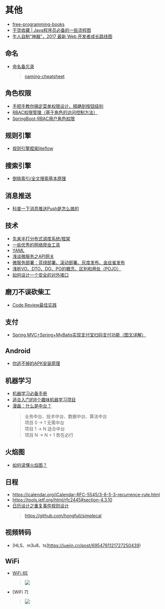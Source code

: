 # 其他
* [free-programming-books](https://github.com/EbookFoundation/free-programming-books/blob/master/free-programming-books-zh.md)
* [干货收藏 | Java程序员必备的一些流程图](https://mp.weixin.qq.com/s/oTE_hbJtI_n6XTx9jj8w9A)
* [牛人自制“神器”，2017 最新 Web 开发者成长路线图](https://www.oschina.net/news/82966/web-developer-roadmap-in-2017?winzoom=1)

## 命名
* [命名备忘录](https://mp.weixin.qq.com/s/yOgv9H3qc3Ok2Ga2PSi21g)
  > [naming-cheatsheet](https://github.com/kettanaito/naming-cheatsheet)

## 角色权限
* [手把手教你搞定菜单权限设计，精确到按钮级别](https://mp.weixin.qq.com/s?__biz=MzU3NzczMTAzMg==&mid=2247488983&idx=1&sn=c4e38710cbb200fe4944f69ea5de8372)
* [RBAC权限管理（基于角色的访问控制方法）](https://my.oschina.net/zjllovecode/blog/1601002)
* [SpringBoot-RBAC用户角色权限](https://springboot.plus/guide/rbac.html)

## 规则引擎
* [规则引擎框架liteflow](https://liteflow.cc/pages/5816c5/)

## 搜索引擎
* [倒排索引/全文搜索基本原理](https://www.cnblogs.com/gered/p/9561710.html)

## 消息推送
* [科普一下消息推送Push是怎么做的](https://mp.weixin.qq.com/s/WT4U16vlC15lEx88Ll6OxA)

## 技术
* [先来半打分布式调度系统/框架](https://my.oschina.net/gitosc/blog/894187)
* [一些优秀的网络爬虫工具](https://my.oschina.net/gitosc/blog/880554)
* [YAML](http://www.ruanyifeng.com/blog/2016/07/yaml.html?f=tt)
* [浅谈微服务之API网关](https://cloud.tencent.com/developer/news/257354)
* [微服务部署：蓝绿部署、滚动部署、灰度发布、金丝雀发布](https://www.jianshu.com/p/022685baba7d)
* [浅析VO、DTO、DO、PO的概念、区别和用处（POJO）](https://www.cnblogs.com/qixuejia/p/4390086.html)
* [如何设计一个安全的对外接口](https://my.oschina.net/OutOfMemory/blog/3131916)

## 磨刀不误砍柴工
* [Code Review最佳实践](https://www.cnblogs.com/dotey/p/11216430.html)

## 支付
* [Spring MVC+Spring+MyBatis实现支付宝扫码支付功能（图文详解）](https://mp.weixin.qq.com/s?__biz=MzU0MzQ5MDA0Mw==&mid=2247488039&idx=1&sn=9bb5ba8db210fabf0871e9997152984d)

## Android
* [你逃不掉的APK安装原理](https://www.jianshu.com/p/d2a550a953e0)

## 机器学习
* [机器学习必备手册](https://yq.aliyun.com/articles/221644?utm_content=m_33150)
* [适合入门的8个趣味机器学习项目](https://yq.aliyun.com/articles/221708?utm_content=m_33352)
* [漫画：什么是中台？](https://mp.weixin.qq.com/s?__biz=MzIxMjE5MTE1Nw==&mid=2653199744&idx=1&sn=dceaa1a3b68277471985489fb9afebba)
  > 业务中台、技术中台、数据中台、算法中台  
  项目 0 -> 1 无需中台  
  项目 1 -> N 适合中台  
  项目 N -> N + 1 势在必行
  
## 火焰图
* [如何读懂火焰图？](http://www.ruanyifeng.com/blog/2017/09/flame-graph.html)

## 日程
- https://icalendar.org/iCalendar-RFC-5545/3-8-5-3-recurrence-rule.html
- https://tools.ietf.org/html/rfc2445#section-4.3.10
- [日历设计之重复事件规则设计](https://www.cnblogs.com/jcli/p/calendar_recur_rule.html)
  > https://github.com/hongfuli/simplecal

## 视频转码
- [HLS、m3u8、ts]https://juejin.cn/post/6954761121727250439)

## WiFi
- [WiFi 6E](https://info.support.huawei.com/info-finder/encyclopedia/zh/WiFi+6E.html)
  > ![](https://ghost.oss.sherlocky.com/halo/wifi6e.png)
- [WiFi 7]
  > ![](https://ghost.oss.sherlocky.com/halo/wifi7.png)
